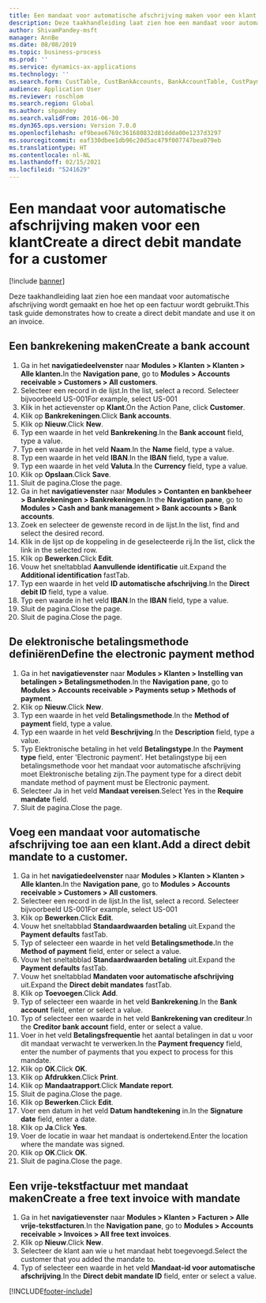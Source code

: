 ```yaml
---
title: Een mandaat voor automatische afschrijving maken voor een klant
description: Deze taakhandleiding laat zien hoe een mandaat voor automatische afschrijving wordt gemaakt en hoe het op een factuur wordt gebruikt.
author: ShivamPandey-msft
manager: AnnBe
ms.date: 08/08/2019
ms.topic: business-process
ms.prod: ''
ms.service: dynamics-ax-applications
ms.technology: ''
ms.search.form: CustTable, CustBankAccounts, BankAccountTable, CustPaymMode, CustDirectDebitMandate, BankAccountTableLookUp, SrsReportViewerForm,  LogisticsAddressCityLookup, CustFreeInvoice, CustTableLookup
audience: Application User
ms.reviewer: roschlom
ms.search.region: Global
ms.author: shpandey
ms.search.validFrom: 2016-06-30
ms.dyn365.ops.version: Version 7.0.0
ms.openlocfilehash: ef9beae6769c361680832d81ddda00e1237d3297
ms.sourcegitcommit: eaf330dbee1db96c20d5ac479f007747bea079eb
ms.translationtype: HT
ms.contentlocale: nl-NL
ms.lasthandoff: 02/15/2021
ms.locfileid: "5241629"
---
```

# <a name="create-a-direct-debit-mandate-for-a-customer"></a><span data-ttu-id="4be6c-103">Een mandaat voor automatische afschrijving maken voor een klant</span><span class="sxs-lookup"><span data-stu-id="4be6c-103">Create a direct debit mandate for a customer</span></span>

[!include [banner](../../includes/banner.md)]

<span data-ttu-id="4be6c-104">Deze taakhandleiding laat zien hoe een mandaat voor automatische afschrijving wordt gemaakt en hoe het op een factuur wordt gebruikt.</span><span class="sxs-lookup"><span data-stu-id="4be6c-104">This task guide demonstrates how to create a direct debit mandate and use it on an invoice.</span></span>


## <a name="create-a-bank-account"></a><span data-ttu-id="4be6c-105">Een bankrekening maken</span><span class="sxs-lookup"><span data-stu-id="4be6c-105">Create a bank account</span></span>
1. <span data-ttu-id="4be6c-106">Ga in het **navigatiedeelvenster** naar **Modules > Klanten > Klanten > Alle klanten.**</span><span class="sxs-lookup"><span data-stu-id="4be6c-106">In the **Navigation pane**, go to **Modules > Accounts receivable > Customers > All customers**.</span></span>
2. <span data-ttu-id="4be6c-107">Selecteer een record in de lijst.</span><span class="sxs-lookup"><span data-stu-id="4be6c-107">In the list, select a record.</span></span> <span data-ttu-id="4be6c-108">Selecteer bijvoorbeeld US-001</span><span class="sxs-lookup"><span data-stu-id="4be6c-108">For example, select US-001</span></span>
3. <span data-ttu-id="4be6c-109">Klik in het actievenster op **Klant**.</span><span class="sxs-lookup"><span data-stu-id="4be6c-109">On the Action Pane, click **Customer**.</span></span>
4. <span data-ttu-id="4be6c-110">Klik op **Bankrekeningen**.</span><span class="sxs-lookup"><span data-stu-id="4be6c-110">Click **Bank accounts**.</span></span>
5. <span data-ttu-id="4be6c-111">Klik op **Nieuw**.</span><span class="sxs-lookup"><span data-stu-id="4be6c-111">Click **New**.</span></span>
6. <span data-ttu-id="4be6c-112">Typ een waarde in het veld **Bankrekening**.</span><span class="sxs-lookup"><span data-stu-id="4be6c-112">In the **Bank account** field, type a value.</span></span>
7. <span data-ttu-id="4be6c-113">Typ een waarde in het veld **Naam**.</span><span class="sxs-lookup"><span data-stu-id="4be6c-113">In the **Name** field, type a value.</span></span>
8. <span data-ttu-id="4be6c-114">Typ een waarde in het veld **IBAN**.</span><span class="sxs-lookup"><span data-stu-id="4be6c-114">In the **IBAN** field, type a value.</span></span>
9. <span data-ttu-id="4be6c-115">Typ een waarde in het veld **Valuta**.</span><span class="sxs-lookup"><span data-stu-id="4be6c-115">In the **Currency** field, type a value.</span></span>
10. <span data-ttu-id="4be6c-116">Klik op **Opslaan**.</span><span class="sxs-lookup"><span data-stu-id="4be6c-116">Click **Save**.</span></span>
11. <span data-ttu-id="4be6c-117">Sluit de pagina.</span><span class="sxs-lookup"><span data-stu-id="4be6c-117">Close the page.</span></span>
12. <span data-ttu-id="4be6c-118">Ga in het **navigatievenster** naar **Modules > Contanten en bankbeheer > Bankrekeningen > Bankrekeningen**.</span><span class="sxs-lookup"><span data-stu-id="4be6c-118">In the **Navigation pane**, go to **Modules > Cash and bank management > Bank accounts > Bank accounts**.</span></span>
13. <span data-ttu-id="4be6c-119">Zoek en selecteer de gewenste record in de lijst.</span><span class="sxs-lookup"><span data-stu-id="4be6c-119">In the list, find and select the desired record.</span></span>
14. <span data-ttu-id="4be6c-120">Klik in de lijst op de koppeling in de geselecteerde rij.</span><span class="sxs-lookup"><span data-stu-id="4be6c-120">In the list, click the link in the selected row.</span></span>
15. <span data-ttu-id="4be6c-121">Klik op **Bewerken**.</span><span class="sxs-lookup"><span data-stu-id="4be6c-121">Click **Edit**.</span></span>
16. <span data-ttu-id="4be6c-122">Vouw het sneltabblad **Aanvullende identificatie** uit.</span><span class="sxs-lookup"><span data-stu-id="4be6c-122">Expand the **Additional identification** fastTab.</span></span>
17. <span data-ttu-id="4be6c-123">Typ een waarde in het veld **ID automatische afschrijving**.</span><span class="sxs-lookup"><span data-stu-id="4be6c-123">In the **Direct debit ID** field, type a value.</span></span>
18. <span data-ttu-id="4be6c-124">Typ een waarde in het veld **IBAN**.</span><span class="sxs-lookup"><span data-stu-id="4be6c-124">In the **IBAN** field, type a value.</span></span>
19. <span data-ttu-id="4be6c-125">Sluit de pagina.</span><span class="sxs-lookup"><span data-stu-id="4be6c-125">Close the page.</span></span>
20. <span data-ttu-id="4be6c-126">Sluit de pagina.</span><span class="sxs-lookup"><span data-stu-id="4be6c-126">Close the page.</span></span>

## <a name="define-the-electronic-payment-method"></a><span data-ttu-id="4be6c-127">De elektronische betalingsmethode definiëren</span><span class="sxs-lookup"><span data-stu-id="4be6c-127">Define the electronic payment method</span></span>
1. <span data-ttu-id="4be6c-128">Ga in het **navigatievenster** naar **Modules > Klanten > Instelling van betalingen > Betalingsmethoden**.</span><span class="sxs-lookup"><span data-stu-id="4be6c-128">In the **Navigation pane**, go to **Modules > Accounts receivable > Payments setup > Methods of payment**.</span></span>
2. <span data-ttu-id="4be6c-129">Klik op **Nieuw**.</span><span class="sxs-lookup"><span data-stu-id="4be6c-129">Click **New**.</span></span>
3. <span data-ttu-id="4be6c-130">Typ een waarde in het veld **Betalingsmethode**.</span><span class="sxs-lookup"><span data-stu-id="4be6c-130">In the **Method of payment** field, type a value.</span></span>
4. <span data-ttu-id="4be6c-131">Typ een waarde in het veld **Beschrijving**.</span><span class="sxs-lookup"><span data-stu-id="4be6c-131">In the **Description** field, type a value.</span></span>
5. <span data-ttu-id="4be6c-132">Typ Elektronische betaling in het veld **Betalingstype**.</span><span class="sxs-lookup"><span data-stu-id="4be6c-132">In the **Payment type** field, enter 'Electronic payment'.</span></span> <span data-ttu-id="4be6c-133">Het betalingstype bij een betalingsmethode voor het mandaat voor automatische afschrijving moet Elektronische betaling zijn.</span><span class="sxs-lookup"><span data-stu-id="4be6c-133">The payment type for a direct debit mandate method of payment must be Electronic payment.</span></span>
6. <span data-ttu-id="4be6c-134">Selecteer Ja in het veld **Mandaat vereisen**.</span><span class="sxs-lookup"><span data-stu-id="4be6c-134">Select Yes in the **Require mandate** field.</span></span>
7. <span data-ttu-id="4be6c-135">Sluit de pagina.</span><span class="sxs-lookup"><span data-stu-id="4be6c-135">Close the page.</span></span>

## <a name="add-a-direct-debit-mandate-to-a-customer"></a><span data-ttu-id="4be6c-136">Voeg een mandaat voor automatische afschrijving toe aan een klant.</span><span class="sxs-lookup"><span data-stu-id="4be6c-136">Add a direct debit mandate to a customer.</span></span>
1. <span data-ttu-id="4be6c-137">Ga in het **navigatiedeelvenster** naar **Modules > Klanten > Klanten > Alle klanten.**</span><span class="sxs-lookup"><span data-stu-id="4be6c-137">In the **Navigation pane**, go to **Modules > Accounts receivable > Customers > All customers**.</span></span>
2. <span data-ttu-id="4be6c-138">Selecteer een record in de lijst.</span><span class="sxs-lookup"><span data-stu-id="4be6c-138">In the list, select a record.</span></span> <span data-ttu-id="4be6c-139">Selecteer bijvoorbeeld US-001</span><span class="sxs-lookup"><span data-stu-id="4be6c-139">For example, select US-001</span></span>
3. <span data-ttu-id="4be6c-140">Klik op **Bewerken**.</span><span class="sxs-lookup"><span data-stu-id="4be6c-140">Click **Edit**.</span></span>
4. <span data-ttu-id="4be6c-141">Vouw het sneltabblad **Standaardwaarden betaling** uit.</span><span class="sxs-lookup"><span data-stu-id="4be6c-141">Expand the **Payment defaults** fastTab.</span></span>
5. <span data-ttu-id="4be6c-142">Typ of selecteer een waarde in het veld **Betalingsmethode.**</span><span class="sxs-lookup"><span data-stu-id="4be6c-142">In the **Method of payment** field, enter or select a value.</span></span>
6. <span data-ttu-id="4be6c-143">Vouw het sneltabblad **Standaardwaarden betaling** uit.</span><span class="sxs-lookup"><span data-stu-id="4be6c-143">Expand the **Payment defaults** fastTab.</span></span>
7. <span data-ttu-id="4be6c-144">Vouw het sneltabblad **Mandaten voor automatische afschrijving** uit.</span><span class="sxs-lookup"><span data-stu-id="4be6c-144">Expand the **Direct debit mandates** fastTab.</span></span>
8. <span data-ttu-id="4be6c-145">Klik op **Toevoegen**.</span><span class="sxs-lookup"><span data-stu-id="4be6c-145">Click **Add**.</span></span>
9. <span data-ttu-id="4be6c-146">Typ of selecteer een waarde in het veld **Bankrekening**.</span><span class="sxs-lookup"><span data-stu-id="4be6c-146">In the **Bank account** field, enter or select a value.</span></span>
10. <span data-ttu-id="4be6c-147">Typ of selecteer een waarde in het veld **Bankrekening van crediteur**.</span><span class="sxs-lookup"><span data-stu-id="4be6c-147">In the **Creditor bank account** field, enter or select a value.</span></span>
11. <span data-ttu-id="4be6c-148">Voer in het veld **Betalingsfrequentie** het aantal betalingen in dat u voor dit mandaat verwacht te verwerken.</span><span class="sxs-lookup"><span data-stu-id="4be6c-148">In the **Payment frequency** field, enter the number of payments that you expect to process for this mandate.</span></span>
12. <span data-ttu-id="4be6c-149">Klik op **OK**.</span><span class="sxs-lookup"><span data-stu-id="4be6c-149">Click **OK**.</span></span>
13. <span data-ttu-id="4be6c-150">Klik op **Afdrukken**.</span><span class="sxs-lookup"><span data-stu-id="4be6c-150">Click **Print**.</span></span>
14. <span data-ttu-id="4be6c-151">Klik op **Mandaatrapport**.</span><span class="sxs-lookup"><span data-stu-id="4be6c-151">Click **Mandate report**.</span></span>
15. <span data-ttu-id="4be6c-152">Sluit de pagina.</span><span class="sxs-lookup"><span data-stu-id="4be6c-152">Close the page.</span></span>
16. <span data-ttu-id="4be6c-153">Klik op **Bewerken**.</span><span class="sxs-lookup"><span data-stu-id="4be6c-153">Click **Edit**.</span></span>
17. <span data-ttu-id="4be6c-154">Voer een datum in het veld **Datum handtekening** in.</span><span class="sxs-lookup"><span data-stu-id="4be6c-154">In the **Signature date** field, enter a date.</span></span>
18. <span data-ttu-id="4be6c-155">Klik op **Ja**.</span><span class="sxs-lookup"><span data-stu-id="4be6c-155">Click **Yes**.</span></span>
19. <span data-ttu-id="4be6c-156">Voer de locatie in waar het mandaat is ondertekend.</span><span class="sxs-lookup"><span data-stu-id="4be6c-156">Enter the location where the mandate was signed.</span></span>
20. <span data-ttu-id="4be6c-157">Klik op **OK**.</span><span class="sxs-lookup"><span data-stu-id="4be6c-157">Click **OK**.</span></span>
21. <span data-ttu-id="4be6c-158">Sluit de pagina.</span><span class="sxs-lookup"><span data-stu-id="4be6c-158">Close the page.</span></span>

## <a name="create-a-free-text-invoice-with-mandate"></a><span data-ttu-id="4be6c-159">Een vrije-tekstfactuur met mandaat maken</span><span class="sxs-lookup"><span data-stu-id="4be6c-159">Create a free text invoice with mandate</span></span>
1. <span data-ttu-id="4be6c-160">Ga in het **navigatievenster** naar **Modules > Klanten > Facturen > Alle vrije-tekstfacturen**.</span><span class="sxs-lookup"><span data-stu-id="4be6c-160">In the **Navigation pane**, go to **Modules > Accounts receivable > Invoices > All free text invoices**.</span></span>
2. <span data-ttu-id="4be6c-161">Klik op **Nieuw**.</span><span class="sxs-lookup"><span data-stu-id="4be6c-161">Click **New**.</span></span>
3. <span data-ttu-id="4be6c-162">Selecteer de klant aan wie u het mandaat hebt toegevoegd.</span><span class="sxs-lookup"><span data-stu-id="4be6c-162">Select the customer that you added the mandate to.</span></span>
4. <span data-ttu-id="4be6c-163">Typ of selecteer een waarde in het veld **Mandaat-id voor automatische afschrijving**.</span><span class="sxs-lookup"><span data-stu-id="4be6c-163">In the **Direct debit mandate ID** field, enter or select a value.</span></span>



[!INCLUDE[footer-include](../../../includes/footer-banner.md)]
